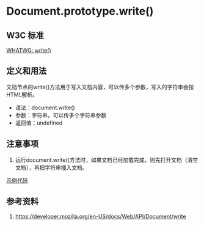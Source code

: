 # Document.prototype.write()

## W3C 标准
[WHATWG: write()](https://html.spec.whatwg.org/#dom-document-write)

## 定义和用法
文档节点的write()方法用于写入文档内容，可以传多个参数，写入的字符串会按HTML解析。

- 语法：document.write()
- 参数：字符串，可以传多个字符串参数
- 返回值：undefined

## 注意事项
1. 运行document.write()方法时，如果文档已经加载完成，则先打开文档（清空文档），再把字符串插入文档。

[示例代码](./write().js)

## 参考资料
1. https://developer.mozilla.org/en-US/docs/Web/API/Document/write